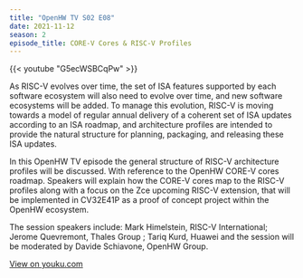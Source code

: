```yaml
---
title: "OpenHW TV S02 E08"
date: 2021-11-12
season: 2
episode_title: CORE-V Cores & RISC-V Profiles
---
```


{{< youtube "G5ecWSBCqPw" >}}

As RISC-V evolves over time, the set of ISA features supported by each software ecosystem will also need to evolve over time, and new software ecosystems will be added. To manage this evolution, RISC-V is moving towards a model of regular annual delivery of a coherent set of ISA updates according to an ISA roadmap, and architecture profiles are intended to provide the natural structure for planning, packaging, and releasing these ISA updates.

In this OpenHW TV episode the general structure of RISC-V architecture profiles will be discussed. With reference to the OpenHW CORE-V cores roadmap. Speakers will explain how the CORE-V cores map to the RISC-V profiles along with a focus on the Zce upcoming RISC-V extension, that will be implemented in CV32E41P as a proof of concept project within the OpenHW ecosystem.

The session speakers include: Mark Himelstein, RISC-V International; Jerome Quevremont, Thales Group ; Tariq Kurd, Huawei and the session will be moderated by Davide Schiavone, OpenHW Group.

[View on youku.com](https://v.youku.com/v_show/id_XNTgyMTA4MTA4MA==.html)
